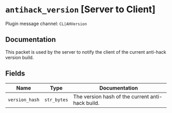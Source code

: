 # `antihack_version` [Server to Client]
Plugin message channel: `CL|AHVersion`

## Documentation
This packet is used by the server to notify the client of the current anti-hack version build.


## Fields
| Name | Type | Documentation |
| ---- | ---- | ------------- |
| `version_hash` | `str_bytes` | The version hash of the current anti-hack build. |
